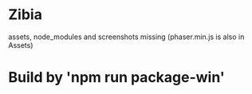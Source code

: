 # Zibia
assets, node_modules and screenshots missing
(phaser.min.js is also in Assets)

# Build by 'npm run package-win'

